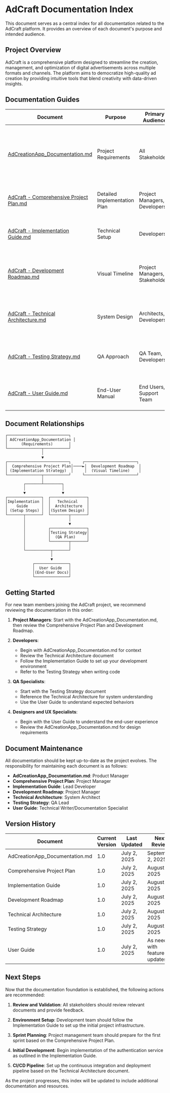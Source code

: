 # AdCraft Documentation Index

This document serves as a central index for all documentation related to the AdCraft platform. It provides an overview of each document's purpose and intended audience.

## Project Overview

AdCraft is a comprehensive platform designed to streamline the creation, management, and optimization of digital advertisements across multiple formats and channels. The platform aims to democratize high-quality ad creation by providing intuitive tools that blend creativity with data-driven insights.

## Documentation Guides

| Document | Purpose | Primary Audience | Description |
|----------|---------|------------------|-------------|
| [AdCreationApp_Documentation.md](./AdCreationApp_Documentation.md) | Project Requirements | All Stakeholders | The foundational document outlining the platform architecture, requirements, and implementation strategy. |
| [AdCraft - Comprehensive Project Plan.md](./AdCraft%20-%20Comprehensive%20Project%20Plan.md) | Detailed Implementation Plan | Project Managers, Developers | Detailed roadmap with sprints, technical implementations, and timeline. |
| [AdCraft - Implementation Guide.md](./AdCraft%20-%20Implementation%20Guide.md) | Technical Setup | Developers | Step-by-step instructions for setting up the initial project infrastructure. |
| [AdCraft - Development Roadmap.md](./AdCraft%20-%20Development%20Roadmap.md) | Visual Timeline | Project Managers, Stakeholders | Visual representation of development phases, milestones, and team responsibilities. |
| [AdCraft - Technical Architecture.md](./AdCraft%20-%20Technical%20Architecture.md) | System Design | Architects, Developers | Detailed system architecture, database schema, and infrastructure design. |
| [AdCraft - Testing Strategy.md](./AdCraft%20-%20Testing%20Strategy.md) | QA Approach | QA Team, Developers | Comprehensive testing approach covering all levels from unit to end-to-end testing. |
| [AdCraft - User Guide.md](./AdCraft%20-%20User%20Guide.md) | End-User Manual | End Users, Support Team | Complete guide for using the AdCraft platform from a user's perspective. |

## Document Relationships

```
┌───────────────────────────┐
│ AdCreationApp_Documentation │
│      (Requirements)       │
└───────────────┬───────────┘
                │
                ▼
┌───────────────────────────┐     ┌───────────────────────┐
│  Comprehensive Project Plan│────►│  Development Roadmap  │
│ (Implementation Strategy)  │     │  (Visual Timeline)    │
└───────────────┬───────────┘     └───────────────────────┘
                │
        ┌───────┴────────┐
        │                │
        ▼                ▼
┌───────────────┐  ┌────────────────┐
│Implementation │  │   Technical    │
│    Guide      │  │  Architecture  │
│ (Setup Steps) │  │(System Design) │
└───────┬───────┘  └────────┬───────┘
        │                   │
        │                   ▼
        │          ┌────────────────┐
        │          │Testing Strategy│
        │          │  (QA Plan)     │
        │          └────────┬───────┘
        │                   │
        └───────────┬───────┘
                    │
                    ▼
            ┌───────────────┐
            │  User Guide   │
            │(End-User Docs)│
            └───────────────┘
```

## Getting Started

For new team members joining the AdCraft project, we recommend reviewing the documentation in this order:

1. **Project Managers**: Start with the AdCreationApp_Documentation.md, then review the Comprehensive Project Plan and Development Roadmap.

2. **Developers**:
   - Begin with AdCreationApp_Documentation.md for context
   - Review the Technical Architecture document
   - Follow the Implementation Guide to set up your development environment
   - Refer to the Testing Strategy when writing code

3. **QA Specialists**:
   - Start with the Testing Strategy document
   - Reference the Technical Architecture for system understanding
   - Use the User Guide to understand expected behaviors

4. **Designers and UX Specialists**:
   - Begin with the User Guide to understand the end-user experience
   - Review the AdCreationApp_Documentation.md for design requirements

## Document Maintenance

All documentation should be kept up-to-date as the project evolves. The responsibility for maintaining each document is as follows:

- **AdCreationApp_Documentation.md**: Product Manager
- **Comprehensive Project Plan**: Project Manager
- **Implementation Guide**: Lead Developer
- **Development Roadmap**: Project Manager
- **Technical Architecture**: System Architect
- **Testing Strategy**: QA Lead
- **User Guide**: Technical Writer/Documentation Specialist

## Version History

| Document | Current Version | Last Updated | Next Review |
|----------|-----------------|--------------|------------|
| AdCreationApp_Documentation.md | 1.0 | July 2, 2025 | September 2, 2025 |
| Comprehensive Project Plan | 1.0 | July 2, 2025 | August 2, 2025 |
| Implementation Guide | 1.0 | July 2, 2025 | August 2, 2025 |
| Development Roadmap | 1.0 | July 2, 2025 | August 2, 2025 |
| Technical Architecture | 1.0 | July 2, 2025 | August 2, 2025 |
| Testing Strategy | 1.0 | July 2, 2025 | August 2, 2025 |
| User Guide | 1.0 | July 2, 2025 | As needed with feature updates |

## Next Steps

Now that the documentation foundation is established, the following actions are recommended:

1. **Review and Validation**: All stakeholders should review relevant documents and provide feedback.

2. **Environment Setup**: Development team should follow the Implementation Guide to set up the initial project infrastructure.

3. **Sprint Planning**: Project management team should prepare for the first sprint based on the Comprehensive Project Plan.

4. **Initial Development**: Begin implementation of the authentication service as outlined in the Implementation Guide.

5. **CI/CD Pipeline**: Set up the continuous integration and deployment pipeline based on the Technical Architecture document.

As the project progresses, this index will be updated to include additional documentation and resources.